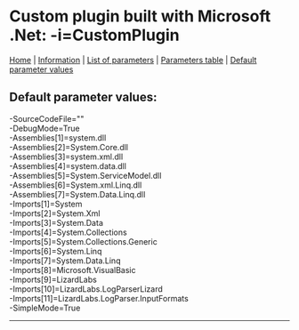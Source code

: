 # Custom plugin built with Microsoft .Net: -i=CustomPlugin

[Home](../Readme.md) | [Information](customplugin_info.md) | [List of parameters](customplugin_parameters.md) | [Parameters table](customplugin_parameters_table.md) |  [Default parameter values](customplugin_parameters_defaults.md)

## Default parameter values:


-SourceCodeFile=""  
-DebugMode=True  
-Assemblies[1]=system.dll  
-Assemblies[2]=System.Core.dll  
-Assemblies[3]=system.xml.dll  
-Assemblies[4]=system.data.dll  
-Assemblies[5]=System.ServiceModel.dll  
-Assemblies[6]=System.xml.Linq.dll  
-Assemblies[7]=System.Data.Linq.dll  
-Imports[1]=System  
-Imports[2]=System.Xml  
-Imports[3]=System.Data  
-Imports[4]=System.Collections  
-Imports[5]=System.Collections.Generic  
-Imports[6]=System.Linq  
-Imports[7]=System.Data.Linq  
-Imports[8]=Microsoft.VisualBasic  
-Imports[9]=LizardLabs  
-Imports[10]=LizardLabs.LogParserLizard  
-Imports[11]=LizardLabs.LogParser.InputFormats  
-SimpleMode=True

------------------------------------------------------------

